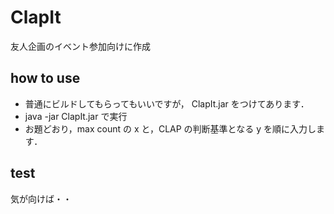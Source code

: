 # ClapIt

友人企画のイベント参加向けに作成

## how to use

* 普通にビルドしてもらってもいいですが，
ClapIt.jar をつけてあります．
* java -jar ClapIt.jar で実行
* お題どおり，max count の x と，CLAP の判断基準となる y を順に入力します．

## test

気が向けば・・

